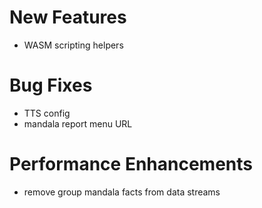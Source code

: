 # New Features
* WASM scripting helpers

# Bug Fixes
* TTS config
* mandala report menu URL

# Performance Enhancements
* remove group mandala facts from data streams
